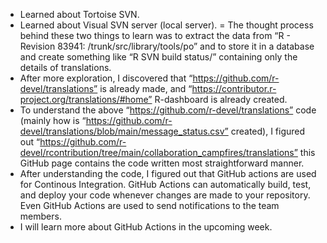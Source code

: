 
- Learned about Tortoise SVN.
- Learned about Visual SVN server (local server). 
= The thought process behind these two things to learn was to extract the data from “R - Revision 83941: /trunk/src/library/tools/po” and to store it in a database and create something like “R SVN build status/” containing only the details of translations.
- After more exploration, I discovered that  “https://github.com/r-devel/translations” is already made, and “https://contributor.r-project.org/translations/#home” R-dashboard is already created.
- To understand the above “https://github.com/r-devel/translations” code (mainly how is “https://github.com/r-devel/translations/blob/main/message_status.csv” created), I figured out “https://github.com/r-devel/rcontribution/tree/main/collaboration_campfires/translations” this GitHub page contains the code written most straightforward manner. 
- After understanding the code, I figured out that GitHub actions are used for Continous Integration. GitHub Actions can automatically build, test, and deploy your code whenever changes are made to your repository. Even GitHub Actions are used to send notifications to the team members. 
- I will learn more about GitHub Actions in the upcoming week.
